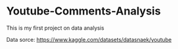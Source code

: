 # Youtube-Comments-Analysis

This is my first project on data analysis

Data sorce: https://www.kaggle.com/datasets/datasnaek/youtube
